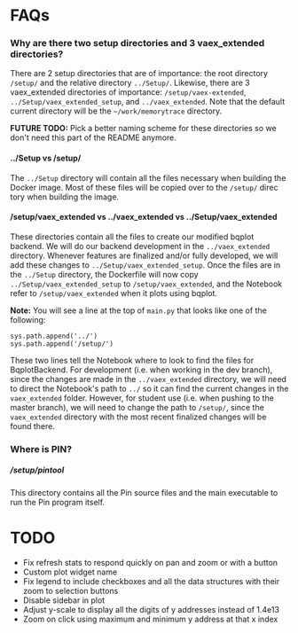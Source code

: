 # FAQs

### Why are there two setup directories and 3 vaex_extended directories?

There are 2 setup directories that are of importance: the root directory `/setup/` and the relative directory `../Setup/`. Likewise, there are
3 vaex\_extended directories of importance: `/setup/vaex-extended`, `../Setup/vaex_extended_setup`, and `../vaex_extended`. Note that the default current directory will be the `~/work/memorytrace` directory.  
  
**FUTURE TODO:** Pick a better naming scheme for these directories so we don't need this part of the README anymore.

#### ../Setup vs  /setup/

The `../Setup` directory will contain all the files necessary when building the Docker image. Most of these files will be copied over to the `/setup/` direc
tory when building the image.

#### /setup/vaex\_extended vs ../vaex\_extended vs ../Setup/vaex\_extended
These directories contain all the files to create our modified bqplot backend. We will do our backend development in the  `../vaex_extended` directory. Whenever features are finalized and/or fully developed, we will add these changes to `../Setup/vaex_extended_setup`. Once the files are in the `../Setup` directory, the Dockerfile will now copy `../Setup/vaex_extended_setup` to `/setup/vaex_extended`, and the Notebook refer to `/setup/vaex_extended` when it plots using bqplot.  
  
**Note:**  You will see a line at the top of `main.py` that looks like one of the following:

```
sys.path.append('../')
sys.path.append('/setup/')
```

These two lines tell the Notebook where to look to find the files for BqplotBackend. For development (i.e. when working in the dev branch), since the changes are made in the `../vaex_extended` directory, we will need to direct the Notebook's path to `../` so it can find the current changes in the `vaex_extended` folder. However, for student use (i.e. when pushing to the master branch), we will need to change the path to `/setup/`, since the `vaex_extended` directory with the most recent finalized changes will be found there.

### Where is PIN?

##### /setup/pintool

This directory contains all the Pin source files and the main executable to run the Pin program itself.

# TODO
* Fix refresh stats to respond quickly on pan and zoom or with a button
* Custom plot widget name
* Fix legend to include checkboxes and all the data structures with their zoom to selection buttons
* Disable sidebar in plot
* Adjust y-scale to display all the digits of y addresses instead of 1.4e13
* Zoom on click using maximum and minimum y address at that x index
